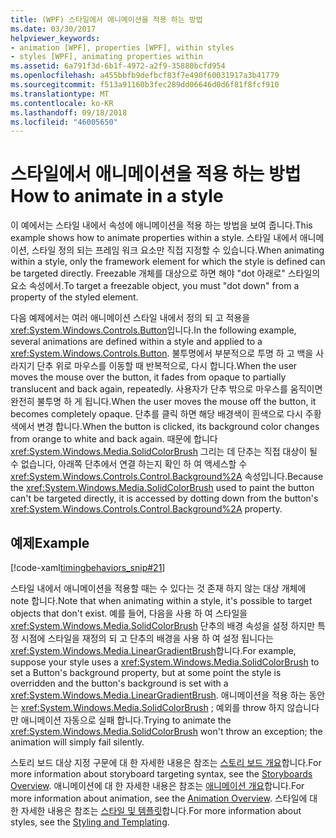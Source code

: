 ```yaml
---
title: (WPF) 스타일에서 애니메이션을 적용 하는 방법
ms.date: 03/30/2017
helpviewer_keywords:
- animation [WPF], properties [WPF], within styles
- styles [WPF], animating properties within
ms.assetid: 6a791f3d-6b1f-4972-a2f9-35880bcfd954
ms.openlocfilehash: a455bbfb9defbcf83f7e490f60031917a3b41779
ms.sourcegitcommit: f513a91160b3fec289dd06646d0d6f81f8fcf910
ms.translationtype: MT
ms.contentlocale: ko-KR
ms.lasthandoff: 09/18/2018
ms.locfileid: "46005650"
---
```

# <a name="how-to-animate-in-a-style"></a><span data-ttu-id="0a05d-102">스타일에서 애니메이션을 적용 하는 방법</span><span class="sxs-lookup"><span data-stu-id="0a05d-102">How to animate in a style</span></span>

<span data-ttu-id="0a05d-103">이 예에서는 스타일 내에서 속성에 애니메이션을 적용 하는 방법을 보여 줍니다.</span><span class="sxs-lookup"><span data-stu-id="0a05d-103">This example shows how to animate properties within a style.</span></span> <span data-ttu-id="0a05d-104">스타일 내에서 애니메이션, 스타일 정의 되는 프레임 워크 요소만 직접 지정할 수 있습니다.</span><span class="sxs-lookup"><span data-stu-id="0a05d-104">When animating within a style, only the framework element for which the style is defined can be targeted directly.</span></span> <span data-ttu-id="0a05d-105">Freezable 개체를 대상으로 하면 해야 "dot 아래로" 스타일의 요소 속성에서.</span><span class="sxs-lookup"><span data-stu-id="0a05d-105">To target a freezable object, you must "dot down" from a property of the styled element.</span></span>

<span data-ttu-id="0a05d-106">다음 예제에서는 여러 애니메이션 스타일 내에서 정의 되 고 적용을 <xref:System.Windows.Controls.Button>입니다.</span><span class="sxs-lookup"><span data-stu-id="0a05d-106">In the following example, several animations are defined within a style and applied to a <xref:System.Windows.Controls.Button>.</span></span> <span data-ttu-id="0a05d-107">불투명에서 부분적으로 투명 하 고 백을 사라지기 단추 위로 마우스를 이동할 때 반복적으로, 다시 합니다.</span><span class="sxs-lookup"><span data-stu-id="0a05d-107">When the user moves the mouse over the button, it fades from opaque to partially translucent and back again, repeatedly.</span></span> <span data-ttu-id="0a05d-108">사용자가 단추 밖으로 마우스를 움직이면 완전히 불투명 하 게 됩니다.</span><span class="sxs-lookup"><span data-stu-id="0a05d-108">When the user moves the mouse off the button, it becomes completely opaque.</span></span> <span data-ttu-id="0a05d-109">단추를 클릭 하면 해당 배경색이 흰색으로 다시 주황색에서 변경 합니다.</span><span class="sxs-lookup"><span data-stu-id="0a05d-109">When the button is clicked, its background color changes from orange to white and back again.</span></span> <span data-ttu-id="0a05d-110">때문에 합니다 <xref:System.Windows.Media.SolidColorBrush> 그리는 데 단추는 직접 대상이 될 수 없습니다, 아래쪽 단추에서 연결 하는지 확인 하 여 액세스할 수 <xref:System.Windows.Controls.Control.Background%2A> 속성입니다.</span><span class="sxs-lookup"><span data-stu-id="0a05d-110">Because the <xref:System.Windows.Media.SolidColorBrush> used to paint the button can't be targeted directly, it is accessed by dotting down from the button's <xref:System.Windows.Controls.Control.Background%2A> property.</span></span>

## <a name="example"></a><span data-ttu-id="0a05d-111">예제</span><span class="sxs-lookup"><span data-stu-id="0a05d-111">Example</span></span>

[!code-xaml[timingbehaviors_snip#21](../../../../samples/snippets/csharp/VS_Snippets_Wpf/timingbehaviors_snip/CSharp/StyleStoryboardsExample.xaml#21)]

<span data-ttu-id="0a05d-112">스타일 내에서 애니메이션을 적용할 때는 수 있다는 것 존재 하지 않는 대상 개체에 note 합니다.</span><span class="sxs-lookup"><span data-stu-id="0a05d-112">Note that when animating within a style, it's possible to target objects that don't exist.</span></span> <span data-ttu-id="0a05d-113">예를 들어, 다음을 사용 하 여 스타일을 <xref:System.Windows.Media.SolidColorBrush> 단추의 배경 속성을 설정 하지만 특정 시점에 스타일을 재정의 되 고 단추의 배경을 사용 하 여 설정 됩니다는 <xref:System.Windows.Media.LinearGradientBrush>합니다.</span><span class="sxs-lookup"><span data-stu-id="0a05d-113">For example, suppose your style uses a <xref:System.Windows.Media.SolidColorBrush> to set a Button's background property, but at some point the style is overridden and the button's background is set with a <xref:System.Windows.Media.LinearGradientBrush>.</span></span>  <span data-ttu-id="0a05d-114">애니메이션을 적용 하는 동안는 <xref:System.Windows.Media.SolidColorBrush> ; 예외를 throw 하지 않습니다만 애니메이션 자동으로 실패 합니다.</span><span class="sxs-lookup"><span data-stu-id="0a05d-114">Trying to animate the <xref:System.Windows.Media.SolidColorBrush> won't throw an exception; the animation will simply fail silently.</span></span>

<span data-ttu-id="0a05d-115">스토리 보드 대상 지정 구문에 대 한 자세한 내용은 참조는 [스토리 보드 개요](../../../../docs/framework/wpf/graphics-multimedia/storyboards-overview.md)합니다.</span><span class="sxs-lookup"><span data-stu-id="0a05d-115">For more information about storyboard targeting syntax, see the [Storyboards Overview](../../../../docs/framework/wpf/graphics-multimedia/storyboards-overview.md).</span></span> <span data-ttu-id="0a05d-116">애니메이션에 대 한 자세한 내용은 참조는 [애니메이션 개요](../../../../docs/framework/wpf/graphics-multimedia/animation-overview.md)합니다.</span><span class="sxs-lookup"><span data-stu-id="0a05d-116">For more information about animation, see the [Animation Overview](../../../../docs/framework/wpf/graphics-multimedia/animation-overview.md).</span></span> <span data-ttu-id="0a05d-117">스타일에 대 한 자세한 내용은 참조는 [스타일 및 템플릿](../../../../docs/framework/wpf/controls/styling-and-templating.md)합니다.</span><span class="sxs-lookup"><span data-stu-id="0a05d-117">For more information about styles, see the [Styling and Templating](../../../../docs/framework/wpf/controls/styling-and-templating.md).</span></span>
